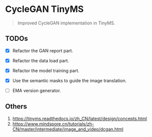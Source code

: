 # CycleGAN TinyMS
> Improved CycleGAN implementation in TinyMS.

## TODOs
+ [x] Refactor the GAN report part.
+ [x] Refactor the data load part.
+ [x] Refactor the model training part.
+ [x] Use the semantic masks to guide the image translation.
+ [ ] EMA version generator.


## Others
1. https://tinyms.readthedocs.io/zh_CN/latest/design/concepts.html
2. https://www.mindspore.cn/tutorials/zh-CN/master/intermediate/image_and_video/dcgan.html
